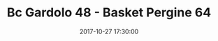 ---
title: Bc Gardolo 48 - Basket Pergine 64
date: 2017-10-27 17:30:00
squadra-a: Basket Pergine
punteggio-a: 48
squadra-b: Bc Gardolo
punteggio-b: 64
partite/squadra: under-16-17-18
luogo: Centro Sportivo Trento Nord
categoria: under 16
---